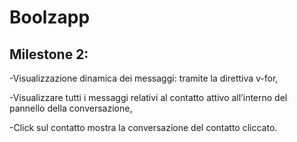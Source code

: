 # Boolzapp

## Milestone 2:

-Visualizzazione dinamica dei messaggi: tramite la direttiva v-for, 

-Visualizzare tutti i messaggi relativi al contatto attivo all’interno del pannello della conversazione,

-Click sul contatto mostra la conversazione del contatto cliccato.
